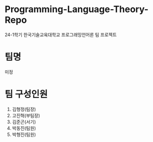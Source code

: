 # Programming-Language-Theory-Repo
24-1학기 한국기술교육대학교 프로그래밍언어론 팀 프로젝트

# 팀명
미정

# 팀 구성인원
1. 김형정(팀장)
2. 고진혁(부팀장)
3. 김준곤(서기)
4. 박동진(팀원)
5. 박형진(팀원)
